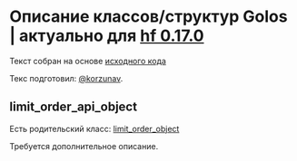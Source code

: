 # Описание классов/структур Golos | актуально для [hf 0.17.0](https://github.com/GolosChain/golos/releases/tag/v0.17.0)
Текст собран на основе [исходного кода](https://github.com/GolosChain/golos/tree/master/plugins/database_api/include/golos/plugins/database_api/forward.hpp)

Текс подготовил: [@korzunav](https://golos.io/@korzunav).

## limit_order_api_object

Есть родительский класс: [limit_order_object](limit_order_object.md)

Требуется дополнительное описание.
